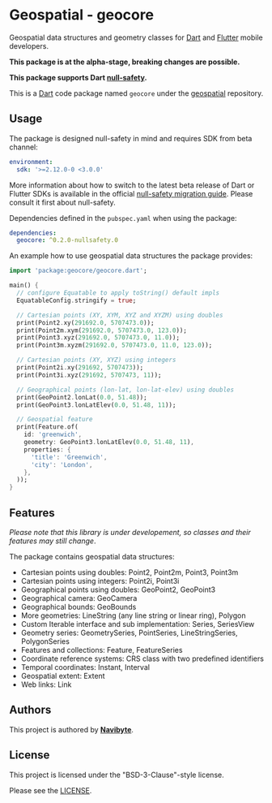# Geospatial - geocore

Geospatial data structures and geometry classes for [Dart](https://dart.dev/) 
and [Flutter](https://flutter.dev/) mobile developers.

**This package is at the alpha-stage, breaking changes are possible.** 

**This package supports Dart [null-safety](https://dart.dev/null-safety).**

This is a [Dart](https://dart.dev/) code package named `geocore` under the 
[geospatial](https://github.com/navibyte/geospatial) repository. 

## Usage

The package is designed null-safety in mind and requires SDK from beta channel:

```yaml
environment:
  sdk: '>=2.12.0-0 <3.0.0'
```

More information about how to switch to the latest beta release of Dart or 
Flutter SDKs is available in the official 
[null-safety migration guide](https://dart.dev/null-safety/migration-guide).
Please consult it first about null-safety.

Dependencies defined in the `pubspec.yaml` when using the package:

```yaml
dependencies:
  geocore: ^0.2.0-nullsafety.0
```

An example how to use geospatial data structures the package provides:

```dart
import 'package:geocore/geocore.dart';

main() {
  // configure Equatable to apply toString() default impls
  EquatableConfig.stringify = true;

  // Cartesian points (XY, XYM, XYZ and XYZM) using doubles
  print(Point2.xy(291692.0, 5707473.0));
  print(Point2m.xym(291692.0, 5707473.0, 123.0));
  print(Point3.xyz(291692.0, 5707473.0, 11.0));
  print(Point3m.xyzm(291692.0, 5707473.0, 11.0, 123.0));

  // Cartesian points (XY, XYZ) using integers
  print(Point2i.xy(291692, 5707473));
  print(Point3i.xyz(291692, 5707473, 11));

  // Geographical points (lon-lat, lon-lat-elev) using doubles
  print(GeoPoint2.lonLat(0.0, 51.48));
  print(GeoPoint3.lonLatElev(0.0, 51.48, 11));

  // Geospatial feature
  print(Feature.of(
    id: 'greenwich',
    geometry: GeoPoint3.lonLatElev(0.0, 51.48, 11),
    properties: {
      'title': 'Greenwich',
      'city': 'London',
    },
  ));
}
```

## Features

*Please note that this library is under developement, so classes and their features may still change*.

The package contains geospatial data structures:

- Cartesian points using doubles: Point2, Point2m, Point3, Point3m
- Cartesian points using integers: Point2i, Point3i
- Geographical points using doubles: GeoPoint2, GeoPoint3
- Geographical camera: GeoCamera
- Geographical bounds: GeoBounds
- More geometries: LineString (any line string or linear ring), Polygon
- Custom Iterable interface and sub implementation: Series, SeriesView
- Geometry series: GeometrySeries, PointSeries, LineStringSeries, PolygonSeries
- Features and collections: Feature, FeatureSeries
- Coordinate reference systems: CRS class with two predefined identifiers
- Temporal coordinates: Instant, Interval
- Geospatial extent: Extent
- Web links: Link

## Authors

This project is authored by **[Navibyte](https://navibyte.com)**.

## License

This project is licensed under the "BSD-3-Clause"-style license.

Please see the [LICENSE](LICENSE).


